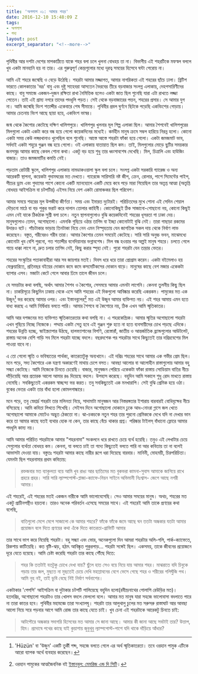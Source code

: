 ```yaml
---
title: 'অপলাপ ০১: আমার শহর'
date: 2016-12-10 15:48:09 Z
tags:
- অপলাপ
- গদ্য
layout: post
excerpt_separator: "<!--more-->"
---
```


পৃথিবীর আর দশটা দেশের মাপকাঠিতে যাকে শহর বলা চলে খুলনা বোধহয় তা না। বিভাগীয় এই শহরটিকে মফস্বল বললে খুব একটা মানহানি হয় না তার। এর গুরুত্বপূর্ণ কেন্দ্রগুলোর মধ্যে দূরত্ব সময়ের হিসেবে ঘন্টা পেরোয় না।

আমি এই শহরে জন্মেছি ও বেড়ে উঠেছি। শহরটা আমার মজ্জাগত, আমার নাগরিকতা এই শহরের ছাঁচে ঢালা। ব্রিটিশ ভারতে কোলকাতার 'ভদ্র' বাবু এবং দুষ্টু সাহেবরা আসতেন ভৈরবের তীরে বড়বাজার সংলগ্ন এলাকায়, দেহপসারিণীদের কাছে। বাবু সমাজে একজন-দুজন রক্ষিতা রাখা নৈমিত্তিক হলেও একটা জাত ছিল শুনেছি যারা এটা রাখতে লজ্জা পেতেন। তাই এই গ্রাম্য নগরে তাদের পদধূলি পড়ত। সেই থেকে বড়বাজারের পত্তন, শহরের প্রসার। সে আমার যুগ না। আমি জন্মেছি বিংশ শতাব্দীর একেবারে শেষ সীমান্তে। পৃথিবীর প্রবল ঘুর্ণনে ছিটকে পড়েছি একবিংশের গোড়ায়। আমার চেতনায় বিংশ আছে ছায়া হয়ে, একবিংশ ভাস্বর।
<!--more-->
জন্ম থেকে কৈশোর কেটেছে দক্ষিণ খালিশপুরে। খালিশপুর খুলনার মূল শিল্প এলাকা ছিল। আমার শৈশবেই খালিশপুরের মিলগুলো একটা একটা করে বন্ধ হয়ে গেলো কয়েকদিনের মধ্যেই। কর্মহীন মানুষ ক্রমে সম্বল হারিয়ে নিরন্ন হলো। কোনো একটা সময় কেউ লঙ্গরখানাও খুলেছিল বলে শুনেছি। আস্তে আস্তে শহরটা ফাঁকা হয়ে গেলো। একটা জমজমাট ভাব, সর্বদাই একটা শহুরে গুঞ্জন বন্ধ হয়ে গেলো। ওই এলাকায় যাতায়াত ছিল কম। তাই, মিলগুলোর মোড়ে ছুটির সময়কার জনসমুদ্র আমার কাছে কেবল শোনা কথা। একটু বড় হয়ে শুধু তার ধ্বংসাবশেষ দেখেছি। মিল, চিত্রালি এবং হাউজিং বাজার। তাও জমজমাটির কমতি নেই।

পড়তাম রোটারী স্কুলে, খালিশপুর এলাকায় নামডাকওয়ালা স্কুল বলা চলে। সংলগ্ন একটা সরকারি গ্যারেজ ও অন্য আরেকটি স্থাপনা, কয়েকটা গুদামঘরের মত দেখতে। গ্যারেজে সারিসারি নষ্ট জীপ, ক্রেন, রোলার, পাশে সিমেন্টের পাইপ, পীচের ড্রাম এবং গুদামের পাশে কোনো একটি ম্যানহোলে একটি মেয়ে কবে পড়ে মারা গিয়েছিল তার অতৃপ্ত আত্মা (অতৃপ্তি বোধহয় আইসক্রিম বা চটপটির) এইসব নিয়ে বেশ একটা রোমাঞ্চকর ছিল পরিবেশ।

আমার সময়ে শহরের মূল উপজীব্য জীর্ণতা। সময় এবং ইমারত দুটোরই। পরিচিতদের মুখে শোনা এই সেদিন শেয়াল দৌড়নো মাঠে বা বড় পুকুর ভরাট করে দালান তোলার কাহিনী। কোনোকিছুই ঠিক সাজানো-গোছানো নয়, কোনো কিছুই এমন নেই যাকে ঠিকঠাক সুশ্রী বলা চলে। নতুন স্থাপনাগুলোও বুঝি কয়েকদিনেই শহরের ধূসরতা গা ঢাকা দেয়। মানুষগুলোও তেমন, অগোছালো। এমনকি গুছিয়ে ওঠার তাগিদ বা ইচ্ছা কোনোটাই বুঝি নেই। তারা গাছাড়া রকমের উদারও বটে। পাঁচটাকার ভাড়ায় তিনটাকা নিয়ে নেন এমন নিস্পৃহতায় যেন জাগতিক সকল দায় থেকে নির্বাণ লাভ করেছেন। বস্তুত, গরীবেরও গরীব তারা। আমার কৈশোর তেমন সময়েই কেটেছে। সারি সারি অনুচ্চ ভবন, মাঝেমধ্যে কোনোটা খুব বেশি পুরনো, গত শতাব্দীর বনেদিয়ানার ভগ্নাবশেষ। মিল বন্ধ হওয়ার পর অল্পই মানুষ শহরে। চলতে গেলে গায়ে ধাক্কা লাগে না, দ্রুত চলার তাগিদ নেই, কিছু করার স্পৃহা নেই। পুরো শহরটা যেন তন্দ্রার ভেতর।

শহরের সংস্কৃতির পতাকাবাহীরা আর সব জায়গার মতই। দিবস ধরে ধরে তারা প্রোগ্রাম করেন। একটা বইমেলাও হয় ফেব্রুয়ারিতে, প্রতিবছর বইয়ের দোকান কমে কমে কসমেটিকসের দোকান বাড়ে। মানুষের কাছে বেশ মজার একেকটা ব্যাপার এসব। মজাটা কেটে গেলে আবার ঢিমে তালে জীবন চলে।

যে সময়টার কথা বলছি, অর্থাৎ আমার শৈশব ও কৈশোর, সেসময়ে আমার এমনটা লাগেনি। কেননা তুলনীয় কিছু ছিল না। চাকরিসূত্রে কিছুদিন ঢাকায় থেকে এসে আমি শহরের এই দিকগুলো আবিষ্কার করেছি একরকম। পামুকের মত এক উজুন[^1] ভর করেছে আমার ওপর। এবং ইস্তানবুলের[^2] মত এই উজুন আমার ব্যক্তিগত নয়। এই শহর আমায় এমন হতে বাধ্য করছে এ আমি নির্দ্বিধায় বলতে পারি। আমার শৈশবে বা কৈশোরে নয়, ঠিক এখন আমি স্মৃতিকাতর।

আমি আর দশজনের মত ব্যক্তিগত স্মৃতিকাতরতার কথা বলছি না। এ শহরকেন্দ্রিক। আমার স্মৃতির অগোছালো শহরটা এখন গুছিয়ে নিচ্ছে নিজেকে। পদ্মায় একটা সেতু হবে এই গুঞ্জন শুরু হতে না হতে ব্যবসায়ীদের চোখ পড়ছে এদিকে। শহরের উন্নতি হচ্ছে, স্কাইস্ক্র্যাপার উঠছে, হালফ্যাশানের বিপণি, রেস্তোরাঁ, জাতীয় ও আন্তর্জাতিক ব্র্যান্ডগুলোর আউটলেট, রাস্তায় অনেক বেশি গাড়ি সব মিলে শহরটা যাচ্ছে বদলে। বছরদশেক পর শহরটার সাথে কিছুতেই তার দরিদ্রবেশের মিল পাওয়া যাবে না।

এ তো গেলো স্মৃতি ও ভবিষ্যতের পার্থক্য, কাতরতাটুকু অন্যখানে। এই দরিদ্র শহরের সাথে আমার এক গভীর প্রেম ছিল। মনে পড়ে, সদ্য কৈশোরে এক যন্ত্রণা অকারণেই মাথায় চেপে বসত। আবছা আলোর বা আলোহীন রাস্তাগুলোয় আমার বহু সন্ধ্যা কেটেছে। আমি নিজেকে চিনতে চেয়েছি। বাজার, মানুষজন পেরিয়ে একেকটা ফাঁকা রাস্তায় সোডিয়াম বাতির নীচে দাঁড়িয়েছি আর প্রতারক আলো আমার রঙ দিয়েছে বদলে। উপহাস করেছে। বহুদিন আমি সকালে শুধু রোদ মাখতে রাস্তায় নেমেছি। সবকিছুতেই একরকম স্বাচ্ছন্দ্য ভর করত। তবু সবকিছুতেই এক মনখারাপি। সেই বুঝি প্রেমিক হয়ে ওঠা। বুকের ভেতর একটা তার বাঁধা হলো কোমলগান্ধারে।

মনে পড়ে, তবু স্নেহার্দ্র শহরটা তার মলিনতা নিয়ে, সাদামাটা মানুষজন আর নিস্তরঙ্গতার ইশারায় বারবারই বোধিবৃক্ষের নীচে বসিয়েছে। আমি কবিতা লিখতে শিখেছি। সেইসব দিনে অগোছালো দোকানে ঢুকে আধ-নোংরা গ্লাসে জল খেতে অগোছালো আমাকে মোটেও অদ্ভুত ঠেকতো না। ঝা-চকচকে নতুন শহর তার পুরনো প্রেমিককে দেখে যদি না দেখার ভান করে তা আমার কাছে যতই ব্যথার হোক না কেন, তার কাছে বেঁচে থাকার প্রশ্ন। পরিষ্কার টাইলস্ বাঁধানো ফ্লোরে আমার পদধূলি কাম্য নয়।

আমি আমার পরিচিত শহরটাকে আমার "শহরনামা" সংকলনে ধরে রাখতে চেয়ে ব্যর্থ হয়েছি। তবুও এই লেখাটার চেয়ে সেগুলোর ব্যর্থতা বোধহয় কম। কেননা, যা বলতে চাই তা গদ্যে কিছুতেই বলতে পারি না আর কবিতায় তা না বলেই আভাসটা দেওয়া যায়। বস্তুতঃ শহরটা আমার কাছে নারীর রূপে ধরা দিয়েছে বারবার। মানিনী, মোহময়ী, চিরপরিচিতা। যেমনটা ছিল শহরনামার প্রথম কবিতায়:

> রক্তজবার মত ব্যাকুলতা বয়ে
আমি খুব রাঙা আর
ছাতিমের মত
বুকভরা কামনা-সুবাস
আমাকে জাগিয়ে রাখে প্রহরে প্রহর।
সারি সারি ল্যাম্পপোস্ট-প্লাজা-ক্যাফে-নিয়ন সাইনে
অভিমানী নিঃশ্বাস-
জেগে আছে নগরী আমার।

এই শহরেই, এই শহরের মতই একজন নারীকে আমি ভালোবেসেছি। সেও আমার সময়ের মানুষ। অথচ, শহরের মত একটু প্রাচীনপন্থীও হয়তবা। তারও অনেক পরিবর্তন এসেছে সময়ের সাথে। এই শহরেই আমি তাকে প্রণয়ের কথা বলেছি,

> বাতিগুলো মেপে মেপে
সাজালো কে আমার শহরে?
ফাঁকে ফাঁকে জমে আছে ঘন
ততটা অন্ধকার
যতটা আমার প্রয়োজন
বলে দিতে প্রণয়ের কথা
এঁকে দিতে কাতরতা-গ্রাফিটি আমার

তার সাথে ভাগ করে নিয়েছি শহরটা। বহু সন্ধ্যা এবং ভোর, অনেকগুলো দিন আমরা শহরটার অলি-গলি, পার্ক-ক্যাফেতে, রিকশায় কাটিয়েছি। কত বৃষ্টি-ঝড়, হঠাৎ আবিষ্কৃত পুকুরপাড়... শহরটা সঙ্গেই ছিল। একসময়, তাকে জীবনের প্রয়োজনে দূরে যেতে হয়েছে। আমি চেষ্টা করেছি শহরটা তার কাছে পৌঁছে দিতে:

> শহর কি ততটাই যতটুকু চোখে দেখা যায়?
ছুঁলে হাত
সেও বয়ে নিয়ে যায় আমার শহর।
মাঝরাতে যদি
চিবুকে গড়ায় তার জল,
মুছতে না মুছতেই চেয়ে দেখি
মহাপ্লাবনের বেগে ভেসে গেছে
শহর ও শরীরের গলিঘুঁজি পথ।
আমি নুহ নই, তাই ডুবি
বেছে নিই নির্বাণ সর্বনাশের।

একটাকার 'পেপসি' আইসক্রিম বা দুটাকার চটপটি পালিয়েছে বহুদিন হলো‌(রবীন্দ্রনাথের গোলাপি রেউড়ির মত)। হতদরিদ্র, অগোছালো শহরটাও তার খোলস বদলে ফেললো বলে। আমার মত মানুষ যারা সহজে ভালোবাসা বদলাতে পারে না তারা কাতর হবে। পৃথিবীর মহাযজ্ঞে তারা সংখ্যালঘু। শহরটা তার আলুথালু চুলের মত সরুসরু রাস্তাঘাট আর আবছা আলো নিয়ে সরে পড়বার আগে আমি রোজ তার কাছে যেতে চাই। খুব চেনা এই শহরটাকে আরেকটু চিনতে চাই:

> আটপৌরে অন্ধকার সদাগরি হিসেবের মত
আমার সে জানা আছে।
আমার কী জানা আছে সবটাই তার?
উত্তাপ, হিম।
প্রদোষে পথের কাছে যাই
কুয়াশায় জুবুথুবু ল্যাম্পপোস্ট-পাশে
যদি থাকে দাঁড়িয়ে আঁধার?

[^1]: 'Hüzün' বা 'উজুন' একটি তুর্কী শব্দ, সহজে বলতে গেলে এর অর্থ স্মৃতিকাতরতা। তবে ওরহান পামুক এটিকে আরো ব্যাপক অর্থে ব্যবহার করেছেন।

[^2]: ওরহান পামুকের আত্মজৈবনিক বই [ইস্তানবুল: মেমরিজ এন্ড দি সিটি](https://www.goodreads.com/book/show/11690.Istanbul)।
